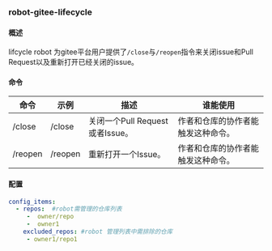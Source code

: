 ### robot-gitee-lifecycle

#### 概述

lifcycle robot 为gitee平台用户提供了`/close`与`/reopen`指令来关闭issue和Pull Request以及重新打开已经关闭的issue。

#### 命令

| 命令    | 示例    | 描述                            | 谁能使用                           |
| ------- | ------- | ------------------------------- | ---------------------------------- |
| /close  | /close  | 关闭一个Pull Request或者Issue。 | 作者和仓库的协作者能触发这种命令。 |
| /reopen | /reopen | 重新打开一个Issue。             | 作者和仓库的协作者能触发这种命令。 |

#### 配置

```yaml
config_items:
  - repos:  #robot需管理的仓库列表
     -  owner/repo
     -  owner1
    excluded_repos: #robot 管理列表中需排除的仓库
     - owner1/repo1
```

